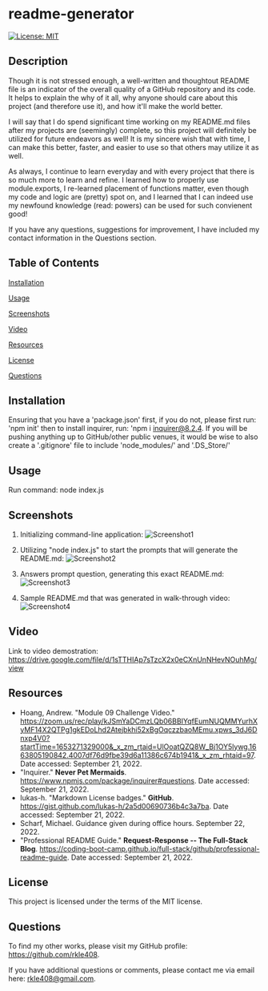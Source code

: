 
# readme-generator

[![License: MIT](https://img.shields.io/badge/License-MIT-yellow.svg)](https://opensource.org/licenses/MIT)

## Description

Though it is not stressed enough, a well-written and thoughtout README file is an indicator of the overall quality of a GitHub repository and its code. It helps to explain the why of it all, why anyone should care about this project (and therefore use it), and how it'll make the world better. 

I will say that I do spend significant time working on my README.md files after my projects are (seemingly) complete, so this project will definitely be utilized for future endeavors as well! It is my sincere wish that with time, I can make this better, faster, and easier to use so that others may utilize it as well. 

As always, I continue to learn everyday and with every project that there is so much more to learn and refine. I learned how to properly use module.exports, I re-learned placement of functions matter, even though my code and logic are (pretty) spot on, and I learned that I can indeed use my newfound knowledge (read: powers) can be used for such convienent good!

If you have any questions, suggestions for improvement, I have included my contact information in the Questions section.
    
## Table of Contents
        
[Installation](#Installation)

[Usage](#Usage)

[Screenshots](#Screenshots)

[Video](#Video)

[Resources](#Resources)

[License](#License)

[Questions](#Questions)

## Installation
        
Ensuring that you have a 'package.json' first, if you do not, please first run: 'npm init' then to install inquirer, run: 'npm i inquirer@8.2.4. If you will be pushing anything up to GitHub/other public venues, it would be wise to also create a '.gitignore' file to include 'node_modules/' and '.DS_Store/'

## Usage
        
Run command: node index.js

## Screenshots
1) Initializing command-line application:
![Screenshot1](https://user-images.githubusercontent.com/108099192/191888467-525fbcd1-b78e-4af7-96d7-cc7123eb172e.png)

2) Utilizing "node index.js" to start the prompts that will generate the README.md:
![Screenshot2](https://user-images.githubusercontent.com/108099192/191888470-aadcdc56-6989-443e-8d3c-4fe9c3a1d2e0.png)

3) Answers prompt question, generating this exact README.md:
![Screenshot3](https://user-images.githubusercontent.com/108099192/191888472-ec37a087-f312-40f7-922a-52b0921cc938.png)

4) Sample README.md that was generated in walk-through video:
![Screenshot4](https://user-images.githubusercontent.com/108099192/191888474-b44d7746-6929-44be-8632-770c815ef843.png)

## Video

Link to video demostration: <https://drive.google.com/file/d/1sTTHIAp7sTzcX2x0eCXnUnNHevNOuhMg/view>
        
## Resources

- Hoang, Andrew. "Module 09 Challenge Video." <https://zoom.us/rec/play/kJSmYaDCmzLQb06BBIYqfEumNUQMMYurhXyMF14X2QTPg1gkEDoLhd2Atejbkhi52xBgOqczzbaoMEmu.xpws_3dJ6Dnxp4V0?startTime=1653271329000&_x_zm_rtaid=UlOoatQZQ8W_Bj1OY5lywg.1663805190842.4007df76d9fbe39d6a11386c674b1941&_x_zm_rhtaid=97>. Date accessed: September 21, 2022.
- "Inquirer." <b>Never Pet Mermaids</b>. <https://www.npmjs.com/package/inquirer#questions>. Date accessed: September 21, 2022.
- lukas-h. "Markdown License badges." <b>GitHub</b>. <https://gist.github.com/lukas-h/2a5d00690736b4c3a7ba>. Date accessed: September 21, 2022.
- Scharf, Michael. Guidance given during office hours. September 22, 2022.
- "Professional README Guide." <b>Request-Response -- The Full-Stack Blog</b>. <https://coding-boot-camp.github.io/full-stack/github/professional-readme-guide>. Date accessed: September 21, 2022.

## License

This project is licensed under the terms of the MIT license.

## Questions
        
To find my other works, please visit my GitHub profile: <https://github.com/rkle408>.
        
If you have additional questions or comments, please contact me via email here: <rkle408@gmail.com>.
